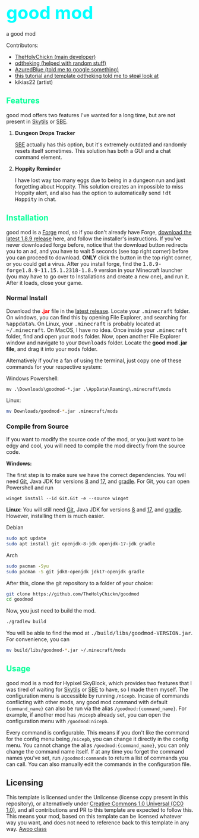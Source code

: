 <h1><font color=#00FFFF size=30>good mod</font></h1>

a good mod

Contributors:
- [TheHolyChickn (main developer)](https://github.com/TheHolyChickn/)
- [odtheking (helped with random stuff)](https://github.com/odtheking)
- [AzuredBlue (told me to google something)](https://github.com/AzuredBlue)
- [this tutorial and template odtheking told me to ~~steal~~ look at](https://moddev.nea.moe/)
- kikias22 (artist)

<h2><font color=#00FF99>Features</font></h2>
good mod offers two features I've wanted for a long time, but are not present in <a href="https://github.com/Skytils/SkytilsMod/tree/dev">Skytils</a> or <a href="https://skyblockextras.com/">SBE</a>.

1. **Dungeon Drops Tracker**<p>
<a href="https://skyblockextras.com/">SBE</a> actually has this option, but it's extremely outdated and randomly resets itself sometimes. This solution has both a GUI and a chat command element. </p>

2. **Hoppity Reminder**<p>
I have lost way too many eggs due to being in a dungeon run and just forgetting about Hoppity. This solution creates an impossible to miss Hoppity alert, and also has the option to automatically send <tt>!dt Hoppity</tt> in chat.

<h2><font color=#00FF99>Installation</font></h2>

good mod is a [Forge](https://files.minecraftforge.net/net/minecraftforge/forge/index_1.8.9.html) mod, so if you don't already have Forge, [download the latest 1.8.9 release](https://files.minecraftforge.net/net/minecraftforge/forge/index_1.8.9.html) here, and follow the installer's instructions. If you've never downloaded forge before, notice that the download button redirects you to an ad, and you have to wait 5 seconds (see top right corner) before you can proceed to download. **ONLY** click the button in the top right corner, or you could get a virus. After you install forge, find the <tt>1.8.9-forge1.8.9-11.15.1.2318-1.8.9</tt> version in your Minecraft launcher (you may have to go over to Installations and create a new one), and run it. After it loads, close your game.
<h3>Normal Install</h3>

Download the <b><font color=#FF0000>.jar</font></b> file in the [latest release](https://google.com). Locate your <tt>.minecraft</tt> folder. On windows, you can find this by opening File Explorer, and searching for <tt>%appdata%</tt>. On Linux, your <tt>.minecraft</tt> is probably located at <tt>~/.minecraft</tt>. On MacOS, I have no idea. Once inside your <tt>.minecraft</tt> folder, find and open your <tt>mods</tt> folder. Now, open another File Explorer window and navigate to your <tt>Downloads</tt> folder. Locate the **good mod .jar file**, and drag it into your <tt>mods</tt> folder.</p>

Alternatively if you're a fan of using the terminal, just copy one of these commands for your respective system:

Windows Powershell:
```shell
mv .\Downloads\goodmod-*.jar .\AppData\Roaming\.minecraft\mods
```
Linux:
```bash
mv Downloads/goodmod-*.jar .minecraft/mods
```

<h3>Compile from Source</h3>
<p>If you want to modify the source code of the mod, or you just want to be edgy and cool, you will need to compile the mod directly from the source code.</p>

<p><b>Windows:</b></p>

The first step is to make sure we have the correct dependencies. You will need [Git](https://git-scm.com/), Java JDK for versions [8](https://adoptium.net/temurin/releases/?version=8) and [17](https://adoptium.net/temurin/releases/?version=17), and [gradle](https://gradle.org/releases/?_gl=1*5x1gva*_gcl_au*MjEzMjE0Nzg3OC4xNzIzNzMwNzk1*_ga*MjY4NDUyNjEzLjE3MjM3MzA3OTU.*_ga_7W7NC6YNPT*MTcyMzczMDc5NS4xLjEuMTcyMzczMDg2Ny41OC4wLjA.). For Git, you can open Powershell and run
```
winget install --id Git.Git -e --source winget
```

**Linux**:
You will still need [Git](https://git-scm.com/), Java JDK for versions [8](https://adoptium.net/temurin/releases/?version=8) and [17](https://adoptium.net/temurin/releases/?version=17), and [gradle](https://gradle.org/releases/?_gl=1*5x1gva*_gcl_au*MjEzMjE0Nzg3OC4xNzIzNzMwNzk1*_ga*MjY4NDUyNjEzLjE3MjM3MzA3OTU.*_ga_7W7NC6YNPT*MTcyMzczMDc5NS4xLjEuMTcyMzczMDg2Ny41OC4wLjA.). However, installing them is much easier.

Debian
```bash
sudo apt update
sudo apt install git openjdk-8-jdk openjdk-17-jdk gradle
```
Arch
```bash
sudo pacman -Syu
sudo pacman -S git jdk8-openjdk jdk17-openjdk gradle
```
After this, clone the git repository to a folder of your choice:
```bash
git clone https://github.com/TheHolyChickn/goodmod
cd goodmod
```
Now, you just need to build the mod.
```bash
./gradlew build
```
You will be able to find the mod at <tt>./build/libs/goodmod-VERSION.jar</tt>. For convenience, you can
```bash
mv build/libs/goodmod-*.jar ~/.minecraft/mods
```

<h2><font color=#00FF99>Usage</font></h2>

<p>
good mod is a mod for Hypixel SkyBlock, which provides two features that I was tired of waiting for <a href="https://github.com/Skytils/SkytilsMod/tree/dev">Skytils</a> or <a href="https://skyblockextras.com/">SBE</a> to have, so I made them myself. The configuration menu is accessible by running <code>/nicepb</code>. Incase of commands conflicting with other mods, any good mod command with default <code>{command_name}</code> can also be run via the alias <code>/goodmod:{command_name}</code>. For example, if another mod has <code>/nicepb</code> already set, you can open the configuration menu with <code>/goodmod:nicepb</code>.
</p>
<p>
Every command is configurable. This means if you don't like the command for the config menu being <code>/nicepb</code>, you can change it directly in the config menu. You cannot change the alias <code>/goodmod:{command_name}</code>, you can only change the command name itself. If at any time you forget the command names you've set, run <code>/goodmod:commands</code> to return a list of commands you can call. You can also manually edit the commands in the configuration file.
</p>

<h2>Licensing</h2>

This template is licensed under the Unlicense (license copy present in this repository), or alternatively under [Creative Commons 1.0 Universal (CC0 1.0)](https://creativecommons.org/publicdomain/zero/1.0/), and all contributions and PR to this template are expected to follow this. This means your mod, based on this template can be licensed whatever way you want, and does not need to reference back to this template in any way.
[Awoo class](./src/main/java/com/github/theholychickn/theholychicknaddons/owo/Awoo.java)